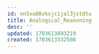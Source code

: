 ```yaml
---
id: nn5xa88vksjcijal3jstdtu
title: Analogical_Reasoning
desc: ''
updated: 1703613893219
created: 1703613332508
---
```

